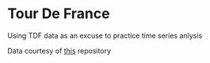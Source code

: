 # Tour De France
Using TDF data as an excuse to practice time series anlysis

Data courtesy of [this](https://github.com/thomascamminady/LeTourDataSet) repository
